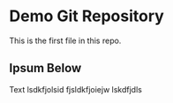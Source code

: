 # Demo Git Repository

This is the first file in this repo.

## Ipsum Below

Text lsdkfjolsid fjsldkfjoiejw  lskdfjdls 